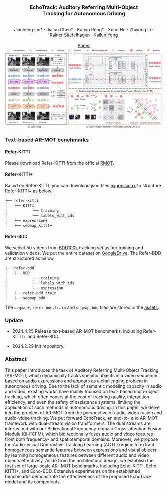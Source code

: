### <p align="center"> EchoTrack: Auditory Referring Multi-Object <br /> Tracking for Autonomous Driving
<br>

<div align="center">
  Jiacheng&nbsp;Lin*</a> <b>&middot;</b>
  Jiajun&nbsp;Chen*</a> <b>&middot;</b>
  Kunyu&nbsp;Peng*</a> <b>&middot;</b>
  Xuan&nbsp;He</a> <b>&middot;</b>
  Zhiyong&nbsp;Li</a> &middot;</b>
  Rainer&nbsp;Stiefelhagen</a> &middot;</b>
  <a href="https://yangkailun.com/" target="_blank">Kailun&nbsp;Yang</a>
  <br> <br>
  <a href="https://arxiv.org/pdf/2402.18302.pdf" target="_blank">Paper</a>
</div>

<div align=center><img src="imgs/network.png" /></div>



### Text-based AR-MOT benchmarks

#### Refer-KITTI

Please download Refer-KITTI from the official [RMOT](https://github.com/wudongming97/RMOT).

#### Refer-KITTI+

Based on Refer-KITTI, you can download json files [expression+](https://github.com/lab206/EchoTrack/files/15208490/refer-ktiit%2B.zip) to structure Refer-KITTI+ as below.

~~~
├── refer-kitti
│   ├── KITTI
│           ├── training
│           ├── labels_with_ids
│   └── expression+
│   └── seqmap_kittt+
~~~

#### Refer-BDD

We select 50 videos from [BDD100k](https://doc.bdd100k.com/download.html) tracking set as our training and validation videos. We put the entire dataset on [GoogleDrive](https://drive.google.com/drive/folders/12jXjL9wJ9keB-vD-kWKI8IzK6mrIfmAN?usp=sharing). The Refer-BDD are structured as below.

~~~
├── refer-bdd
│   ├── BDD
│           ├── training
│           ├── labels_with_ids
│   		├── expression
│   ├── refer-bdd.train
│   ├── seqmap_bdd
~~~

The `seqmap+`, `refer-bdd.train` and `seqmap_bdd` files are stored in the [assets](https://github.com/lab206/EchoTrack/tree/main/assets).

### Update

- 2024.4.25 Release text-based AR-MOT benchmarks, including Refer-KITTI+ and Refer-BDD.

- 2024.2.29 Init repository.

### Abstract
This paper introduces the task of Auditory Referring
Multi-Object Tracking (AR-MOT), which dynamically tracks
specific objects in a video sequence based on audio expressions and appears as a challenging problem in autonomous
driving. Due to the lack of semantic modeling capacity in
audio and video, existing works have mainly focused on text-
based multi-object tracking, which often comes at the cost of
tracking quality, interaction efficiency, and even the safety of
assistance systems, limiting the application of such methods in
autonomous driving. In this paper, we delve into the problem
of AR-MOT from the perspective of audio-video fusion and
audio-video tracking. We put forward EchoTrack, an end-to-
end AR-MOT framework with dual-stream vision transformers. The dual streams are intertwined with our Bidirectional
Frequency-domain Cross-attention Fusion Module (Bi-FCFM),
which bidirectionally fuses audio and video features from both
frequency- and spatiotemporal domains. Moreover, we propose
the Audio-visual Contrastive Tracking Learning (ACTL) regime
to extract homogeneous semantic features between expressions
and visual objects by learning homogeneous features between
different audio and video objects effectively. Aside from the
architectural design, we establish the first set of large-scale AR-
MOT benchmarks, including Echo-KITTI, Echo-KITTI+, and
Echo-BDD. Extensive experiments on the established benchmarks
demonstrate the effectiveness of the proposed EchoTrack model
and its components.



